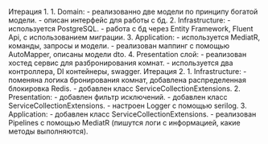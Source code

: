 Итерация 1.
    1. Domain:
        - реализованно две модели по принципу богатой модели.
        - описан интерфейс для работы с бд.
    2. Infrastructure:
        - используется PostgreSQL.
        - работа с бд через Entity Framework, Fluent Api, с использованием миграции.
    3. Application:
        - используется MediatR, команды, запросы и модели.
        - реализован маппинг с помощью AutoMapper, описаны модели dto.
    4. Presentation слой:
        - реализован хостед сервис для разбронирования комнат.
        - используется два контроллера, DI контейнеры, swagger.
Итерация 2.
    1. Infrastructure:
        - поменяна логика бронирования комнат, добавлена распределенная блокировка Redis.
        - добавлен класс ServiceCollectionExtensions.
    2. Presentation:
        - добавлен фильтр исключений.
        - добавлен класс ServiceCollectionExtensions.
        - настроен Logger с помощью serilog.
    3. Application:
        - добавлен класс ServiceCollectionExtensions.
        - реализован Pipelines с помощью MediatR (пишутся логи с информацией, какие методы выполняются). 